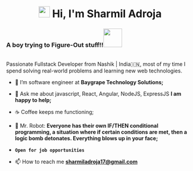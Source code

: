 <h1 align="center"><img src="https://emojis.slackmojis.com/emojis/images/1579216111/7550/pikachu_wave.gif?1579216111" width="30"/> Hi, I'm Sharmil Adroja</h1>
<h3>A boy trying to Figure-Out stuff!!<img src="https://pic.chinesefontdesign.com/uploads/2016/11/chinesefontdesign.com_2016-11-11_19-15-09.gif" width="50"></h3>
<br>
Passionate Fullstack Developer from Nashik | India🇮🇳, most of my time I spend solving real-world problems and learning new web technologies.

- 🌱 I’m software engineer at **Baygrape Technology Solutions;**

- 💬 Ask me about javascript, React, Angular, NodeJS, ExpressJS **I am happy to help;**

- ☕️ Coffee keeps me functioning;

- 🤖 Mr. Robot: **Everyone has their own IF/THEN conditional programming, a situation where if certain conditions are met, then a logic bomb detonates. Everything blows up in your face;**
- **``Open for job opportunities``**

- 📫 How to reach me **sharmiladroja17@gmail.com**

